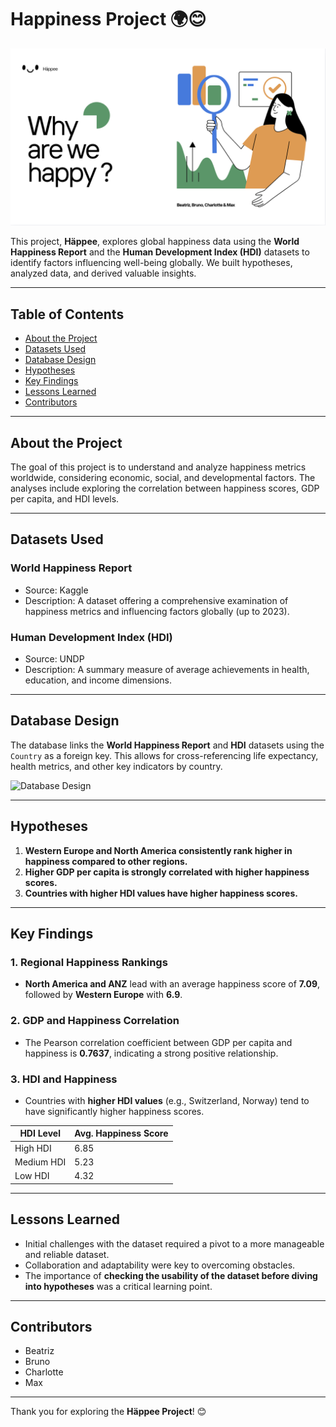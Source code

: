# Happiness Project 🌍😊

![Project Banner](imagebannerh.png)

This project, **Häppee**, explores global happiness data using the **World Happiness Report** and the **Human Development Index (HDI)** datasets to identify factors influencing well-being globally. We built hypotheses, analyzed data, and derived valuable insights.

---

## Table of Contents
- [About the Project](#about-the-project)
- [Datasets Used](#datasets-used)
- [Database Design](#database-design)
- [Hypotheses](#hypotheses)
- [Key Findings](#key-findings)
- [Lessons Learned](#lessons-learned)
- [Contributors](#contributors)

---

## About the Project
The goal of this project is to understand and analyze happiness metrics worldwide, considering economic, social, and developmental factors. The analyses include exploring the correlation between happiness scores, GDP per capita, and HDI levels.

---

## Datasets Used
### **World Happiness Report**
- Source: Kaggle
- Description: A dataset offering a comprehensive examination of happiness metrics and influencing factors globally (up to 2023).

### **Human Development Index (HDI)**
- Source: UNDP
- Description: A summary measure of average achievements in health, education, and income dimensions.

---

## Database Design
The database links the **World Happiness Report** and **HDI** datasets using the `Country` as a foreign key. This allows for cross-referencing life expectancy, health metrics, and other key indicators by country.

![Database Design](database_design.png)

---

## Hypotheses
1. **Western Europe and North America consistently rank higher in happiness compared to other regions.**
2. **Higher GDP per capita is strongly correlated with higher happiness scores.**
3. **Countries with higher HDI values have higher happiness scores.**

---

## Key Findings
### **1. Regional Happiness Rankings**
- **North America and ANZ** lead with an average happiness score of **7.09**, followed by **Western Europe** with **6.9**.

### **2. GDP and Happiness Correlation**
- The Pearson correlation coefficient between GDP per capita and happiness is **0.7637**, indicating a strong positive relationship.

### **3. HDI and Happiness**
- Countries with **higher HDI values** (e.g., Switzerland, Norway) tend to have significantly higher happiness scores.

| **HDI Level** | **Avg. Happiness Score** |
|---------------|---------------------------|
| High HDI      | 6.85                     |
| Medium HDI    | 5.23                     |
| Low HDI       | 4.32                     |

---

## Lessons Learned
- Initial challenges with the dataset required a pivot to a more manageable and reliable dataset.
- Collaboration and adaptability were key to overcoming obstacles.
- The importance of **checking the usability of the dataset before diving into hypotheses** was a critical learning point.

---

## Contributors
- Beatriz
- Bruno
- Charlotte
- Max

---

Thank you for exploring the **Häppee Project**! 😊
